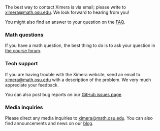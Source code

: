 The best way to contact Ximera is via email; please write to
[ximera@math.osu.edu](mailto:ximera@math.osu.edu).  We look forward to
hearing from you!

You might also find an answer to your question on the [FAQ](/about/faq).

### Math questions

If you have a math question, the best thing to do is to ask your
question in [the course forum](/courses).

### Tech support

If you are having trouble with the Ximera website, send an email to
[ximera@math.osu.edu](mailto:ximera@math.osu.edu) with a description
of the problem.  We very much appreciate your feedback.

You can also post bug reports on our [GitHub issues page](https://github.com/kisonecat/ximera/issues).

### Media inquiries

Please direct any media inquiries to
[ximera@math.osu.edu](mailto:ximera@math.osu.edu).  You can also find
announcements and news on our [blog](/blog).
